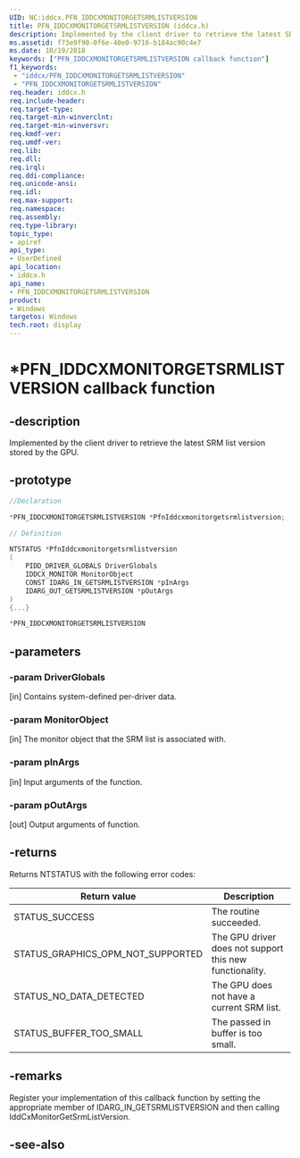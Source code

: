 ```yaml
---
UID: NC:iddcx.PFN_IDDCXMONITORGETSRMLISTVERSION
title: PFN_IDDCXMONITORGETSRMLISTVERSION (iddcx.h)
description: Implemented by the client driver to retrieve the latest SRM list version stored by the GPU.
ms.assetid: f73e9f90-0f6e-40e0-9716-b184ac90c4e7
ms.date: 10/19/2018
keywords: ["PFN_IDDCXMONITORGETSRMLISTVERSION callback function"]
f1_keywords:
 - "iddcx/PFN_IDDCXMONITORGETSRMLISTVERSION"
 - "PFN_IDDCXMONITORGETSRMLISTVERSION"
req.header: iddcx.h
req.include-header:
req.target-type:
req.target-min-winverclnt:
req.target-min-winversvr:
req.kmdf-ver:
req.umdf-ver:
req.lib:
req.dll:
req.irql:
req.ddi-compliance:
req.unicode-ansi:
req.idl:
req.max-support:
req.namespace:
req.assembly:
req.type-library:
topic_type:
- apiref
api_type:
- UserDefined
api_location:
- iddcx.h
api_name:
- PFN_IDDCXMONITORGETSRMLISTVERSION
product: 
- Windows
targetos: Windows
tech.root: display
---
```


# *PFN_IDDCXMONITORGETSRMLISTVERSION callback function

## -description

Implemented by the client driver to retrieve the latest SRM list version stored by the GPU.

## -prototype

```cpp
//Declaration

*PFN_IDDCXMONITORGETSRMLISTVERSION *PfnIddcxmonitorgetsrmlistversion;

// Definition

NTSTATUS *PfnIddcxmonitorgetsrmlistversion
(
	PIDD_DRIVER_GLOBALS DriverGlobals
	IDDCX_MONITOR MonitorObject
	CONST IDARG_IN_GETSRMLISTVERSION *pInArgs
	IDARG_OUT_GETSRMLISTVERSION *pOutArgs
)
{...}

*PFN_IDDCXMONITORGETSRMLISTVERSION


```

## -parameters

### -param DriverGlobals 
[in]
Contains system-defined per-driver data.

### -param MonitorObject 
[in]
The monitor object that the SRM list is associated with.

### -param pInArgs 
[in]
Input arguments of the function.

### -param pOutArgs 
[out]
Output arguments of function.

## -returns

Returns NTSTATUS with the following error codes:

| Return value | Description |
| --- | --- |
| STATUS_SUCCESS | The routine succeeded. |
| STATUS_GRAPHICS_OPM_NOT_SUPPORTED | The GPU driver does not support this new functionality. |
| STATUS_NO_DATA_DETECTED | The GPU does not have a current SRM list. |
| STATUS_BUFFER_TOO_SMALL | The passed in buffer is too small. |


## -remarks

Register your implementation of this callback function by setting the appropriate member of IDARG_IN_GETSRMLISTVERSION and then calling IddCxMonitorGetSrmListVersion.


## -see-also
